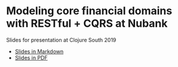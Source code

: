 # Modeling core financial domains with RESTful + CQRS at Nubank

Slides for presentation at Clojure South 2019

- [Slides in Markdown](presentation.md)
- [Slides in PDF](presentation.pdf)
